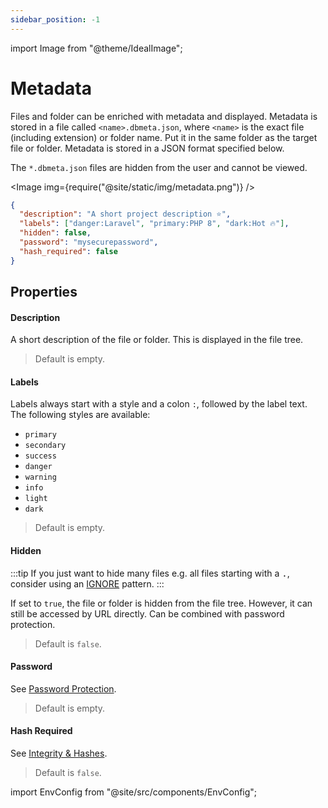```yaml
---
sidebar_position: -1
---
```


import Image from "@theme/IdealImage";

# Metadata

Files and folder can be enriched with metadata and displayed. Metadata is stored in a file called `<name>.dbmeta.json`, where `<name>` is the exact file (including extension) or folder name. Put it in the same folder as the target file or folder. Metadata is stored in a JSON format specified below. 

The `*.dbmeta.json` files are hidden from the user and cannot be viewed.

<!-- This feature is enabled by default. To disable this, set the environment variable `NO_METADATA` to `true` when starting the container. -->

<Image img={require("@site/static/img/metadata.png")} />

```json title="/foo   bar/cool project.dbmeta.json"
{
  "description": "A short project description ⭐",
  "labels": ["danger:Laravel", "primary:PHP 8", "dark:Hot 🔥"],
  "hidden": false,
  "password": "mysecurepassword",
  "hash_required": false
}
```
<!-- TODO: "password": "mysecurepassword" -->

## Properties

#### Description

A short description of the file or folder. This is displayed in the file tree. 

> Default is empty.

#### Labels

Labels always start with a style and a colon `:`, followed by the label text. The following styles are available:
- `primary`
- `secondary`
- `success`
- `danger`
- `warning`
- `info`
- `light`
- `dark`

> Default is empty.

#### Hidden

:::tip
If you just want to hide many files e.g. all files starting with a <kbd>.</kbd>, consider using an [IGNORE](./ignore.mdx) pattern.
:::

If set to `true`, the file or folder is hidden from the file tree. However, it can still be accessed by URL directly. Can be combined with password protection.

> Default is `false`.

#### Password

See [Password Protection](password.mdx).

> Default is empty.

#### Hash Required

See [Integrity & Hashes](hashes.md).

> Default is `false`.

import EnvConfig from "@site/src/components/EnvConfig";

<EnvConfig name="METADATA" init="true" values="true,false" flags="u" desc="Enables/disables support for metadata parsing" />